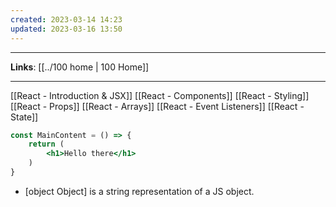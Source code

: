 ```yaml
---
created: 2023-03-14 14:23
updated: 2023-03-16 13:50
---
```

---
**Links**: [[../100 home | 100 Home]]

---
[[React - Introduction & JSX]]
[[React - Components]]
[[React - Styling]]
[[React - Props]]
[[React - Arrays]]
[[React - Event Listeners]]
[[React - State]]


```jsx
const MainContent = () => {
	return (
		<h1>Hello there</h1>
	)
}
```

- \[object Object] is a string representation of a JS object.


